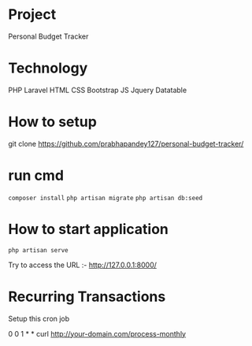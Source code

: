 # Project 
Personal Budget Tracker 

# Technology
PHP
Laravel
HTML
CSS
Bootstrap
JS 
Jquery 
Datatable


# How to setup

git clone https://github.com/prabhapandey127/personal-budget-tracker/

# run cmd
``` composer install ```
``` php artisan migrate ```
``` php artisan db:seed ```

# How to start application

``` php artisan serve ```

Try to access the URL :- http://127.0.0.1:8000/

# Recurring Transactions

Setup this cron job 

0 0 1 * * curl http://your-domain.com/process-monthly
